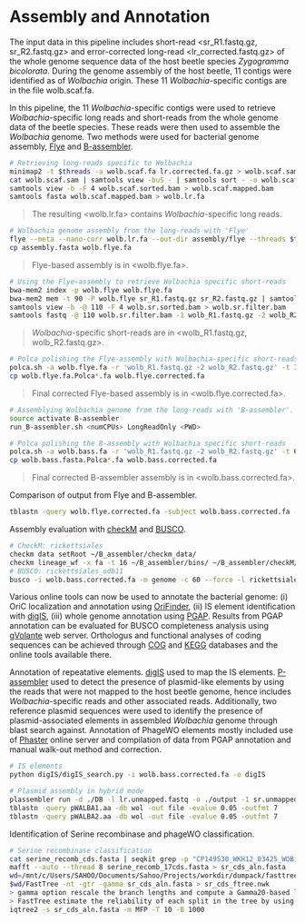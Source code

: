 # Assembly and Annotation

The input data in this pipeline includes short-read <sr_R1.fastq.gz, sr_R2.fastq.gz> and error-corrected long-read <lr_corrected.fastq.gz> of the whole genome sequence data of the host beetle species *Zygogramma bicolorata*. During the genome assembly of the host beetle, 11 contigs were identified as of *Wolbachia* origin. These 11 *Wolbachia*-specific contigs are in the file wolb.scaf.fa. 

In this pipeline, the 11 *Wolbachia*-specific contigs were used to retrieve *Wolbachia*-specific long reads and short-reads from the whole genome data of the beetle species. These reads were then used to assemble the *Wolbachia* genome. Two methods were used for bacterial genome assembly, [Flye](https://github.com/mikolmogorov/Flye) and [B-assembler](https://github.com/ChongLab/B-assembler).

```bash
# Retrieving long-reads specific to Wolbachia
minimap2 -t $threads -a wolb.scaf.fa lr.corrected.fa.gz > wolb.scaf.sam
cat wolb.scaf.sam | samtools view -buS - | samtools sort - -o wolb.scaf.sorted.bam 
samtools view -b -F 4 wolb.scaf.sorted.bam > wolb.scaf.mapped.bam 
samtools fasta wolb.scaf.mapped.bam > wolb.lr.fa
```
> The resulting <wolb.lr.fa> contains *Wolbachia*-specific long reads.
```bash
# Wolbachia genome assembly from the long-reads with 'Flye'
flye --meta --nano-corr wolb.lr.fa --out-dir assembly/flye --threads $threads 
cp assembly.fasta wolb.flye.fa
```
> Flye-based assembly is in <wolb.flye.fa>.
```bash
# Using the Flye-assembly to retrieve Wolbachia specific short-reads
bwa-mem2 index -p wolb.flye wolb.flye.fa
bwa-mem2 mem -t 90 -P wolb.flye sr_R1.fastq.gz sr_R2.fastq.gz | samtools view -@ 10 -buS - | samtools sort -@ 10 - -o wolb.sr.sorted.bam
samtools view -b -@ 110 -F 4 wolb.sr.sorted.bam > wolb.sr.filter.bam
samtools fastq -@ 110 wolb.sr.filter.bam -1 wolb_R1.fastq.gz -2 wolb_R2.fastq.gz -0 /dev/null -n
```
> *Wolbachia*-specific short-reads are in <wolb_R1.fastq.gz, wolb_R2.fastq.gz>.
```bash
# Polca polishing the Flye-assembly with Wolbachia-specific short-reads
polca.sh -a wolb.flye.fa -r 'wolb_R1.fastq.gz -2 wolb_R2.fastq.gz' -t 110 -m 2G
cp wolb.flye.fa.Polca*.fa wolb.flye.corrected.fa
```
> Final corrected Flye-based assembly is in <wolb.flye.corrected.fa>.
```bash
# Assemblying Wolbachia genome from the long-reads with 'B-assembler'.
source activate B-assembler 
run_B-assembler.sh <numCPUs> LongReadOnly <PWD>

# Polca polishing the B-assembly with Wolbachia specific short-reads
polca.sh -a wolb.bass.fa -r 'wolb_R1.fastq.gz -2 wolb_R2.fastq.gz' -t 60 -m 2G
cp wolb.bass.fasta.Polca*.fa wolb.bass.corrected.fa 
```
> Final corrected B-assembler assembly is in <wolb.bass.corrected.fa>.

Comparison of output from Flye and B-assembler.
```bash
tblastn -query wolb.flye.corrected.fa -subject wolb.bass.corrected.fa -out file -outfmt 7
```

Assembly evaluation with [checkM](https://github.com/OpenGene/fastp) and [BUSCO](https://github.com/OpenGene/fastp).
```bash
# CheckM: rickettsiales
checkm data setRoot ~/B_assembler/checkm_data/ 
checkm lineage_wf -x fa -t 16 ~/B_assembler/bins/ ~/B_assembler/checkM/
# BUSCO: rickettsiales_odb11
busco -i wolb.bass.corrected.fa -m genome -c 60 --force -l rickettsiales_odb10 --out wolb_busco --offline --download_path ~/busco_downloads
```
Various online tools can now be used to annotate the bacterial genome: (i) OriC localization and annotation using [OriFinder](https://tubic.org/Ori-Finder/), (ii) IS element identification with [digIS](https://github.com/janka2012/digIS), (iii) whole genome annotation using [PGAP](https://github.com/ncbi/pgap). Results from PGAP annotation can be evaluated for BUSCO completeness analysis using [gVolante](https://gvolante.riken.jp/) web server. Orthologus and functional analyses of coding sequences can be achieved through [COG](https://www.ncbi.nlm.nih.gov/research/cog/) and [KEGG](https://www.genome.jp/kegg/) databases and the online tools available there.

Annotation of repeatative elements. [digIS](https://github.com/janka2012/digIS) used to map the IS elements. [P-assembler](https://github.com/gbouras13/plassembler) used to detect the presence of plasmid-like elements by using the reads that were not mapped to the host beetle genome, hence includes *Wolbachia*-specific reads and other associated reads. Additionally, two reference plasmid sequences were used to identify the presence of plasmid-associated elements in assembled *Wolbachia* genome through blast search against. Annotation of PhageWO elements mostly included use of [Phaster](https://phaster.ca/) online server and compilation of data from PGAP annotation and manual walk-out method and correction.
```bash
# IS elements
python digIS/digIS_search.py -i wolb.bass.corrected.fa -o digIS

# Plasmid assembly in hybrid mode
plassembler run -d ./DB -l lr.unmapped.fastq -o ./output -1 sr.unmapped_R1.fastq -2 sr.unmapped_R2.fastq -c 1400000 --threads 64
tblastn -query pWALBA1.aa -db wol -out file -evalue 0.05 -outfmt 7
tblastn -query pWALBA2.aa -db wol -out file -evalue 0.05 -outfmt 7
```
Identification of Serine recombinase and phageWO classification.
```bash
# Serine recombinase classification
cat serine_recomb_cds.fasta | seqkit grep -p "CP149530_WKH12_03425_WOBic4" | seqkit translate -T 11 --frame 6     #all frames have pseudo regions
mafft --auto --thread 8 serine_recomb_17cds.fasta > sr_cds_aln.fasta     #FFT-NS-i model is faster while L-INS-i more accurate
wd=/mnt/c/Users/SAHOO/Documents/Sahoo/Projects/workdir/dumpack/fasttree
$wd/FastTree -nt -gtr -gamma sr_cds_aln.fasta > sr_cds_ftree.nwk
> gamma option rescale the branch lengths and compute a Gamma20-based likelihood.
> FastTree estimate the reliability of each split in the tree by using the Shimodaira-Hasegawa test on the three alternate topologies around that split.
iqtree2 -s sr_cds_aln.fasta -m MFP -T 10 -B 1000

```


